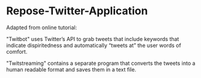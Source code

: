 # Repose-Twitter-Application
Adapted from online tutorial: 

"Twitbot" uses Twitter’s API to grab tweets that include keywords that indicate dispiritedness and automatically “tweets at” the user words of comfort. 

"Twitstreaming" contains a separate program that converts the tweets into a human readable format and saves them in a text file.
